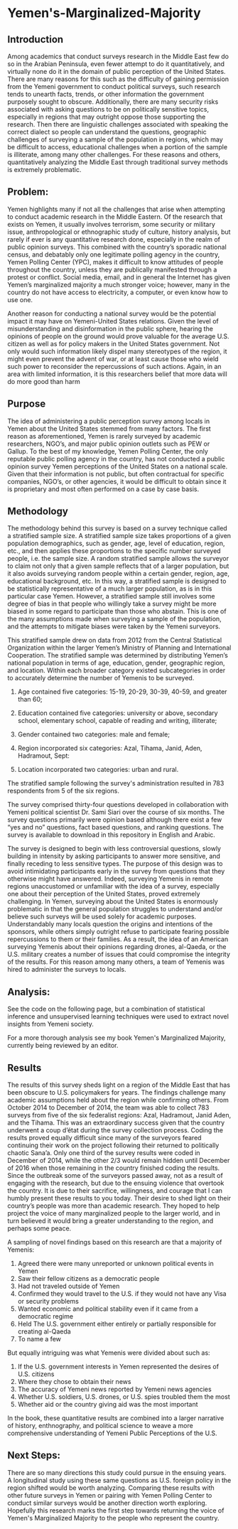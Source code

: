# Yemen's-Marginalized-Majority 

## Introduction
Among academics that conduct surveys research in the Middle East few do so in the Arabian Peninsula, even fewer attempt to do it quantitatively, and virtually none do it in the domain of public perception of the United States.  There are many reasons for this such as the difficulty of gaining permission from the Yemeni government to conduct political surveys, such research tends to unearth facts, trends, or other information the government purposely sought to obscure.  Additionally, there are many security risks associated with asking questions to be on politically sensitive topics, especially in regions that may outright oppose those supporting the research.  Then there are linguistic challenges associated with speaking the correct dialect so people can understand the questions, geographic challenges of surveying a sample of the population in regions, which may be difficult to access, educational challenges when a portion of the sample is illiterate, among many other challenges. For these reasons and others, quantitatively analyzing the Middle East through traditional survey methods is extremely problematic.

## Problem:
Yemen highlights many if not all the challenges that arise when attempting to conduct academic research in the Middle Eastern.  Of the research that exists on Yemen, it usually involves terrorism, some security or military issue, anthropological or ethnographic study of culture, history analysis, but rarely if ever is any quantitative research done, especially in the realm of public opinion surveys.  This combined with the country’s sporadic national census, and debatably only one legitimate polling agency in the country, Yemen Polling Center (YPC), makes it difficult to know attitudes of people throughout the country, unless they are publically manifested through a protest or conflict.  Social media, email, and in general the Internet has given Yemen’s marginalized majority a much stronger voice; however, many in the country do not have access to electricity, a computer, or even know how to use one.  

Another reason for conducting a national survey would be the potential impact it may have on Yemeni-United States relations.  Given the level of misunderstanding and disinformation in the public sphere, hearing the opinions of people on the ground would prove valuable for the average U.S. citizen as well as for policy makers in the United States government.  Not only would such information likely dispel many stereotypes of the region, it might even prevent the advent of war, or at least cause those who wield such power to reconsider the repercussions of such actions.  Again, in an area with limited information, it is this researchers belief that more data will do more good than harm

## Purpose
The idea of administering a public perception survey among locals in Yemen about the United States stemmed from many factors.  The first reason as aforementioned, Yemen is rarely surveyed by academic researchers, NGO’s, and major public opinion outlets such as PEW or Gallup.  To the best of my knowledge, Yemen Polling Center, the only reputable public polling agency in the country, has not conducted a public opinion survey Yemen perceptions of the United States on a national scale.  Given that their information is not public, but often contractual for specific companies, NGO’s, or other agencies, it would be difficult to obtain since it is proprietary and most often performed on a case by case basis. 

## Methodology
The methodology behind this survey is based on a survey technique called a stratified sample size.  A stratified sample size takes proportions of a given population demographics, such as gender, age, level of education, region, etc., and then applies these proportions to the specific number surveyed people, i.e. the sample size.  A random stratified sample allows the surveyor to claim not only that a given sample reflects that of a larger population, but it also avoids surveying random people within a certain gender, region, age, educational background, etc.  In this way, a stratified sample is designed to be statistically representative of a much larger population, as is in this particular case Yemen.  However, a stratified sample still involves some degree of bias in that people who willingly take a survey might be more biased in some regard to participate than those who abstain.  This is one of the many assumptions made when surveying a sample of the population, and the attempts to mitigate biases were taken by the Yemeni surveyors. 

This stratified sample drew on data from 2012 from the Central Statistical Organization within the larger Yemen’s Ministry of Planning and International Cooperation.   The stratified sample was determined by distributing Yemen’s national population in terms of age, education, gender, geographic region, and location.  Within each broader category existed subcategories in order to accurately determine the number of Yemenis to be surveyed.  

1. Age contained five categories: 15-19, 20-29, 30-39, 40-59, and greater than 60; 

2. Education contained five categories: university or above, secondary school, elementary school, capable of reading and writing, illiterate; 

3. Gender contained two categories: male and female; 

4. Region incorporated six categories: Azal, Tihama, Janid, Aden, Hadramout, Sept: 

5. Location incorporated two categories: urban and rural. 

The stratified sample following the survey's administration resulted in 783 respondents from 5 of the six regions. 

The survey comprised thirty-four questions  developed in collaboration with Yemeni political scientist Dr. Sami Siari over the course of six months.  The survey questions primarily were opinion based although there exist a few “yes and no” questions, fact based questions, and ranking questions.  The survey is available to download in this repository in English and Arabic.

The survey is designed to begin with less controversial questions, slowly building in intensity by asking participants to answer more sensitive, and finally receding to less sensitive types.  The purpose of this design was to avoid intimidating participants early in the survey from questions that they otherwise might have answered.  Indeed, surveying Yemenis in remote regions unaccustomed or unfamiliar with the idea of a survey, especially one about their perception of the United States, proved extremely challenging.  In Yemen, surveying about the United States is enormously problematic in that the general population struggles to understand and/or believe such surveys will be used solely for academic purposes.  Understandably many locals question the origins and intentions of the sponsors, while others simply outright refuse to participate fearing possible repercussions to them or their families.  As a result, the idea of an American surveying Yemenis about their opinions regarding drones, al-Qaeda, or the U.S. military creates a number of issues that could compromise the integrity of the results.  For this reason among many others, a team of Yemenis was hired to administer the surveys to locals. 

## Analysis:
See the code on the following page, but a combination of statistical inference and unsupervised learning techniques were used to extract novel insights from Yemeni society.

For a more thorough analysis see my book Yemen's Marginalized Majority, currently being reviewed by an editor.

## Results 
The results of this survey sheds light on a region of the Middle East that has been obscure to U.S. policymakers for years.  The findings challenge many academic assumptions held about the region while confirming others. From October 2014 to December of 2014, the team was able to collect 783 surveys from five of the six federalist regions: Azal, Hadramout, Janid Aden, and the Tihama.   This was an extraordinary success given that the country underwent a coup d’état during the survey collection process.  Coding the results proved equally difficult since many of the surveyors feared continuing their work on the project following their returned to politically chaotic Sana’a.  Only one third of the survey results were coded in December of 2014, while the other 2/3 would remain hidden until December of 2016 when those remaining in the country finished coding the results.   Since the outbreak some of the surveyors passed away, not as a result of engaging with the research, but due to the ensuing violence that overtook the country.  It is due to their sacrifice, willingness, and courage that I can humbly present these results to you today.  Their desire to shed light on their country’s people was more than academic research.  They hoped to help project the voice of many marginalized people to the larger world, and in turn believed it would bring a greater understanding to the region, and perhaps some peace. 

A sampling of novel findings based on this research are that a majority of Yemenis:

1. Agreed there were many unreported or unknown political events in Yemen
2. Saw their fellow citizens as a democratic people
3. Had not traveled outside of Yemen
4. Confirmed they would travel to the U.S. if they would not have any Visa or security problems
5. Wanted economic and political stability even if it came from a democratic regime
6. Held The U.S. government either entirely or partially responsible for creating al-Qaeda 
7. To name a few

But equally intriguing was what Yemenis were divided about such as:
1. If the U.S. government interests in Yemen represented the desires of U.S. citizens
2. Where they chose to obtain their news
3. The accuracy of Yemeni news reported by Yemeni news agencies 
4. Whether U.S. soldiers, U.S. drones, or U.S. spies troubled them the most 
5. Whether aid or the country giving aid was the most important 

In the book, these quantitative results are combined into a larger narrative of history, enthnography, and political science to weave a more comprehensive understanding of Yemeni Public Perceptions of the U.S. 

## Next Steps:
There are so many directions this study could pursue in the ensuing years.  A longitudinal study using these same questions as U.S. foreign policy in the region shifted would be worth analyzing.  Comparing these results with other future surveys in Yemen or pairing with Yemen Polling Center to conduct similar surveys would be another direction worth exploring.  Hopefully this research marks the first step towards returning the voice of Yemen's Marginalized Majority to the people who represent the country.
